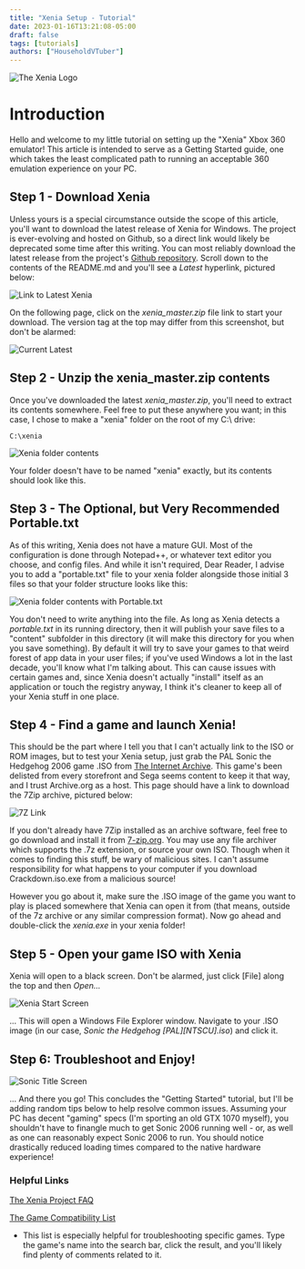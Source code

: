 ```yaml
---
title: "Xenia Setup - Tutorial"
date: 2023-01-16T13:21:08-05:00
draft: false
tags: [tutorials]
authors: ["HouseholdVTuber"]
---
```

<!--more-->
![The Xenia Logo](https://repository-images.githubusercontent.com/7550637/e819cd00-6d5a-11e9-9633-e837c2ffe515)

# Introduction
Hello and welcome to my little tutorial on setting up the "Xenia" Xbox 360 emulator! This article is intended to serve as a Getting Started guide, one which takes the least complicated path to running an acceptable 360 emulation experience on your PC.

## Step 1 - Download Xenia
Unless yours is a special circumstance outside the scope of this article, you'll want to download the latest release of Xenia for Windows. The project is ever-evolving and hosted on Github, so a direct link would likely be deprecated some time after this writing. You can most reliably download the latest release from the project's [Github repository](https://github.com/xenia-project/release-builds-windows). Scroll down to the contents of the README.md and you'll see a *Latest* hyperlink, pictured below:

![Link to Latest Xenia](https://i.imgur.com/rVfFcZS.png)

On the following page, click on the *xenia_master.zip* file link to start your download. The version tag at the top may differ from this screenshot, but don't be alarmed:

![Current Latest](https://i.imgur.com/opVzyCV.png)

## Step 2 - Unzip the xenia_master.zip contents
Once you've downloaded the latest *xenia_master.zip*, you'll need to extract its contents somewhere. Feel free to put these anywhere you want; in this case, I chose to make a "xenia" folder on the root of my C:\ drive:

    C:\xenia

![Xenia folder contents](https://i.imgur.com/3q1fKCQ.png)

Your folder doesn't have to be named "xenia" exactly, but its contents should look like this.

## Step 3 - The Optional, but Very Recommended Portable.txt
As of this writing, Xenia does not have a mature GUI. Most of the configuration is done through Notepad++, or whatever text editor you choose, and config files. And while it isn't required, Dear Reader, I advise you to add a "portable.txt" file to your xenia folder alongside those initial 3 files so that your folder structure looks like this:

![Xenia folder contents with Portable.txt](https://i.imgur.com/ytqRtpC.png)

You don't need to write anything into the file. As long as Xenia detects a *portable.txt* in its running directory, then it will publish your save files to a "content" subfolder in this directory (it will make this directory for you when you save something). By default it will try to save your games to that weird forest of app data in your user files; if you've used Windows a lot in the last decade, you'll know what I'm talking about. This can cause issues with certain games and, since Xenia doesn't actually "install" itself as an application or touch the registry anyway, I think it's cleaner to keep all of your Xenia stuff in one place.

## Step 4 - Find a game and launch Xenia!
This should be the part where I tell you that I can't actually link to the ISO or ROM images, but to test your Xenia setup, just grab the PAL Sonic the Hedgehog 2006 game .ISO from [The Internet Archive](https://archive.org/details/sonic-the-hedgehog-2006-xbox-360). This game's been delisted from every storefront and Sega seems content to keep it that way, and I trust Archive.org as a host. This page should have a link to download the 7Zip archive, pictured below:

![7Z Link](https://i.imgur.com/Bk90Buu.png)

If you don't already have 7Zip installed as an archive software, feel free to go download and install it from [7-zip.org](https://www.7-zip.org/). You may use any file archiver which supports the .7z extension, or source your own ISO. Though when it comes to finding this stuff, be wary of malicious sites. I can't assume responsibility for what happens to your computer if you download Crackdown.iso.exe from a malicious source!

However you go about it, make sure the .ISO image of the game you want to play is placed somewhere that Xenia can open it from (that means, outside of the 7z archive or any similar compression format). Now go ahead and double-click the *xenia.exe* in your xenia folder!

## Step 5 - Open your game ISO with Xenia
Xenia will open to a black screen.  Don't be alarmed, just click [File] along the top and then *Open...*

![Xenia Start Screen](https://i.imgur.com/Zv5iRty.png)

... This will open a Windows File Explorer window. Navigate to your .ISO image (in our case, *Sonic the Hedgehog [PAL][NTSCU].iso*) and click it.

## Step 6: Troubleshoot and Enjoy!

![Sonic Title Screen](https://i.imgur.com/HjihEPk.png)

... And there you go! This concludes the "Getting Started" tutorial, but I'll be adding random tips below to help resolve common issues. Assuming your PC has decent "gaming" specs (I'm sporting an old GTX 1070 myself), you shouldn't have to finangle much to get Sonic 2006 running well - or, as well as one can reasonably expect Sonic 2006 to run. You should notice drastically reduced loading times compared to the native hardware experience!

### Helpful Links
[The Xenia Project FAQ](https://github.com/xenia-project/xenia/wiki/FAQ)

[The Game Compatibility List](https://github.com/xenia-project/game-compatibility/issues)
* This list is especially helpful for troubleshooting specific games. Type the game's name into the search bar, click the result, and you'll likely find plenty of comments related to it. 